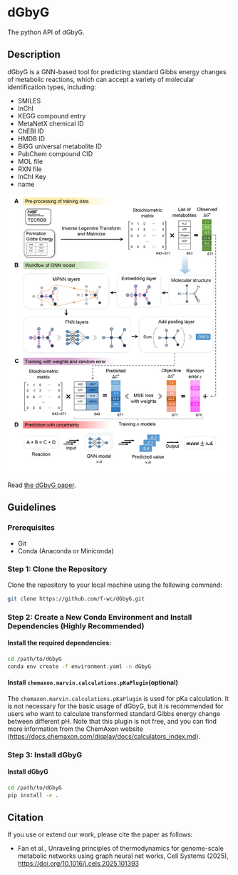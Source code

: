 # dGbyG
The python API of dGbyG.

## Description
dGbyG is a GNN-based tool for predicting standard Gibbs energy changes of metabolic reactions, which can accept a variety of molecular identification
types, including: 

- SMILES
- InChI
- KEGG compound entry
- MetaNetX chemical ID
- ChEBI ID
- HMDB ID
- BiGG universal metabolite ID
- PubChem compound CID
- MOL file
- RXN file
- InChI Key
- name

<div align="center">
  <img src="dGbyG_model.jpg" alt="dGbyG_model" width="600">
</div>

Read [the dGbyG paper](https://doi.org/10.1016/j.cels.2025.101393).


## Guidelines
### Prerequisites
- Git
- Conda (Anaconda or Miniconda)

### Step 1: Clone the Repository
Clone the repository to your local machine using the following command:

```bash
git clone https://github.com/f-wc/dGbyG.git
```

### Step 2: Create a New Conda Environment and Install Dependencies (Highly Recommended)
#### Install the required dependencies:
```bash
cd /path/to/dGbyG
conda env create -f environment.yaml -n dGbyG
```

#### Install `chemaxon.marvin.calculations.pKaPlugin`(optional)
The `chemaxon.marvin.calculations.pKaPlugin` is used for pKa calculation. It is not necessary for the basic usage of dGbyG, but it is recommended for users who want to calculate transformed standard Gibbs energy change between different pH. Note that this plugin is not free, and you can find more information from the ChemAxon website (https://docs.chemaxon.com/display/docs/calculators_index.md).


### Step 3: Install dGbyG
#### Install dGbyG
```bash
cd /path/to/dGbyG
pip install -e .
```


## Citation
If you use or extend our work, please cite the paper as follows:  
- Fan et al., Unraveling principles of thermodynamics for genome-scale metabolic networks using graph neural net
works, Cell Systems (2025), https://doi.org/10.1016/j.cels.2025.101393